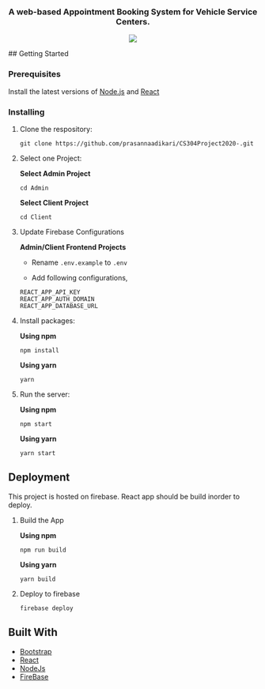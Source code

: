 <h3 align="center">
	A web-based Appointment Booking System for Vehicle Service Centers.
</h3>

<p align="center">
<a href="https://www.npmjs.com/package/react"><img src="https://img.shields.io/badge/Made%20with-React-blue"></a>
</p>
## Getting Started

### Prerequisites

Install the latest versions of [Node.js](https://github.com/nodejs/node) and [React](https://github.com/facebook/react)

### Installing

1. Clone the respository:

    ```
    git clone https://github.com/prasannaadikari/CS304Project2020-.git
    ```

2. Select one Project:

    **Select Admin Project**
    ```
    cd Admin
    ```
    
    **Select Client Project**
    ```
    cd Client
    ```
    
3. Update Firebase Configurations

    **Admin/Client Frontend Projects**

    + Rename `.env.example` to `.env`
    
    + Add following configurations,
    ```
    REACT_APP_API_KEY
    REACT_APP_AUTH_DOMAIN
    REACT_APP_DATABASE_URL
    ```

3. Install packages:

    **Using npm**
    ```
    npm install
    ```
    
    **Using yarn**
    ```
    yarn
    ```
4. Run the server:

    **Using npm**
    ```
    npm start
    ```
    
    **Using yarn**
    ```
    yarn start
    ```
    
## Deployment
This project is hosted on firebase. React app should be build inorder to deploy.

1. Build the App

   **Using npm**
   ```
   npm run build
   ```
   **Using yarn**
   ```
   yarn build
   ```

2. Deploy to firebase

   ```
   firebase deploy
   ```

## Built With

* [Bootstrap](https://github.com/twbs/bootstrap)
* [React](https://github.com/facebook/react)
* [NodeJs](https://github.com/nodejs/node)
* [FireBase](https://firebase.google.com)
